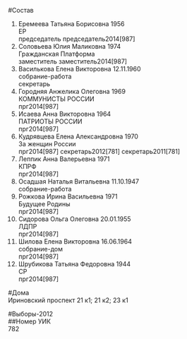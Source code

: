 #Состав  
1. Еремеева Татьяна Борисовна 1956  
    ЕР  
    председатель председатель2014[987]  
2. Соловьева Юлия Маликовна 1974  
    Гражданская Платформа  
    заместитель заместитель2014[987]  
3. Василькова Елена Викторовна 12.11.1960  
    собрание-работа  
    секретарь  
4. Городняя Анжелика Олеговна 1969  
    КОММУНИСТЫ РОССИИ  
    прг2014[987]  
5. Исаева Анна Викторовна 1964  
    ПАТРИОТЫ РОССИИ  
    прг2014[987]  
6. Кудрявцева Елена Александровна 1970  
    За женщин России  
    прг2014[987] секретарь2012[781] секретарь2011[781]  
7. Леппик Анна Валерьевна 1971  
    КПРФ  
    прг2014[987]  
8. Осадшая Наталья Витальевна 11.10.1947  
    собрание-работа  
9. Рожкова Ирина Васильевна 1971  
    Будущее Родины  
    прг2014[987]  
10. Сидорова Ольга Олеговна 20.01.1955  
    ЛДПР  
    прг2014[987]  
11. Шилова Елена Викторовна 16.06.1964  
    собрание-дом  
    прг2014[987]  
12. Шрубикова Татьяна Федоровна 1944  
    СР  
    прг2014[987]  
  
#Дома  
Ириновский проспект 21 к1; 21 к2; 23 к1  
  
#Выборы-2012  
##Номер УИК  
782  
